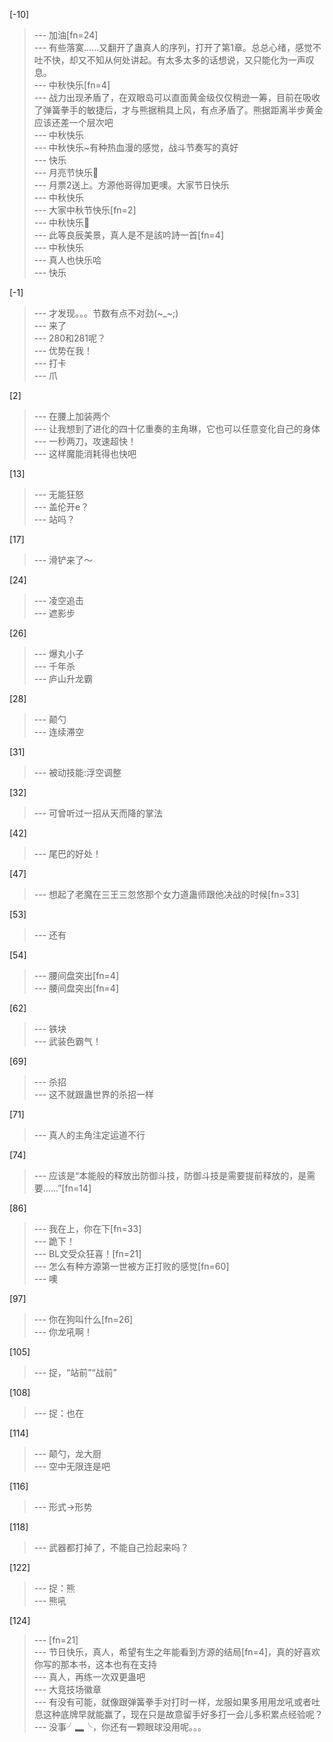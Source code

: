 
[-10] 
>--- 加油[fn=24]<br>
>--- 有些落寞……又翻开了蛊真人的序列，打开了第1章。总总心绪，感觉不吐不快，却又不知从何处讲起。有太多太多的话想说，又只能化为一声叹息。<br>
>--- 中秋快乐[fn=4]<br>
>--- 战力出现矛盾了，在双眼岛可以直面黄金级仅仅稍逊一筹，目前在吸收了弹簧拳手的敏捷后，才与熊据稍具上风，有点矛盾了。熊据距离半步黄金应该还差一个层次吧<br>
>--- 中秋快乐<br>
>--- 中秋快乐~有种热血漫的感觉，战斗节奏写的真好<br>
>--- 快乐<br>
>--- 月亮节快乐🙂<br>
>--- 月票2送上。方源他哥得加更噢。大家节日快乐<br>
>--- 中秋快乐<br>
>--- 大家中秋节快乐[fn=2]<br>
>--- 中秋快乐🎑<br>
>--- 此等良辰美景，真人是不是該吟詩一首[fn=4]<br>
>--- 中秋快乐<br>
>--- 真人也快乐哈<br>
>--- 快乐<br>

[-1] 
>--- 才发现。。。节数有点不对劲(~_~;)<br>
>--- 来了<br>
>--- 280和281呢？<br>
>--- 优势在我！<br>
>--- 打卡<br>
>--- 爪<br>

[2] 
>--- 在腰上加装两个<br>
>--- 让我想到了进化的四十亿重奏的主角琳，它也可以任意变化自己的身体<br>
>--- 一秒两刀，攻速超快！<br>
>--- 这样魔能消耗得也快吧<br>

[13] 
>--- 无能狂怒<br>
>--- 盖伦开e？<br>
>--- 站吗？<br>

[17] 
>--- 滑铲来了～<br>

[24] 
>--- 凌空追击<br>
>--- 遮影步<br>

[26] 
>--- 爆丸小子<br>
>--- 千年杀<br>
>--- 庐山升龙霸<br>

[28] 
>--- 颠勺<br>
>--- 连续滞空<br>

[31] 
>--- 被动技能:浮空调整<br>

[32] 
>--- 可曾听过一招从天而降的掌法<br>

[42] 
>--- 尾巴的好处！<br>

[47] 
>--- 想起了老魔在三王三忽悠那个女力道蛊师跟他决战的时候[fn=33]<br>

[53] 
>--- 还有<br>

[54] 
>--- 腰间盘突出[fn=4]<br>
>--- 腰间盘突出[fn=4]<br>

[62] 
>--- 铁块<br>
>--- 武装色霸气！<br>

[69] 
>--- 杀招<br>
>--- 这不就跟蛊世界的杀招一样<br>

[71] 
>--- 真人的主角注定运道不行<br>

[74] 
>--- 应该是“本能般的释放出防御斗技，防御斗技是需要提前释放的，是需要......”[fn=14]<br>

[86] 
>--- 我在上，你在下[fn=33]<br>
>--- 跪下！<br>
>--- BL文受众狂喜！[fn=21]<br>
>--- 怎么有种方源第一世被方正打败的感觉[fn=60]<br>
>--- 噢<br>

[97] 
>--- 你在狗叫什么[fn=26]<br>
>--- 你龙吼啊！<br>

[105] 
>--- 捉，“站前”“战前”<br>

[108] 
>--- 捉：也在<br>

[114] 
>--- 颠勺，龙大厨<br>
>--- 空中无限连是吧<br>

[116] 
>--- 形式→形势<br>

[118] 
>--- 武器都打掉了，不能自己捡起来吗？<br>

[122] 
>--- 捉：熊<br>
>--- 熊吼<br>

[124] 
>--- [fn=21]<br>
>--- 节日快乐，真人，希望有生之年能看到方源的结局[fn=4]，真的好喜欢你写的那本书，这本也有在支持<br>
>--- 真人，再练一次双更蛊吧<br>
>--- 大竞技场徽章<br>
>--- 有没有可能，就像跟弹簧拳手对打时一样，龙服如果多用用龙吼或者吐息这种底牌早就能赢了，现在只是故意留手好多打一会儿多积累点经验呢？<br>
>--- 没事╯▂╰，你还有一颗眼球没用呢。。。<br>
